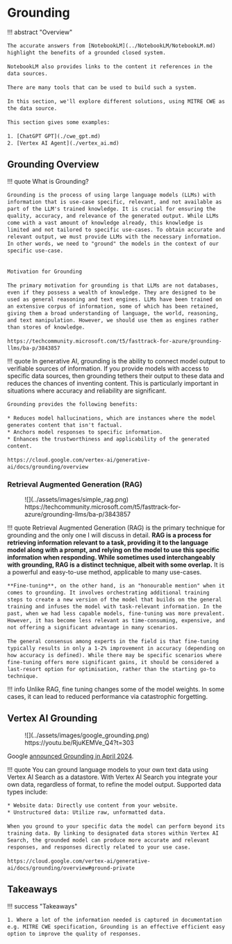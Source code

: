# Grounding


!!! abstract "Overview"

    The accurate answers from [NotebookLM](../NotebookLM/NotebookLM.md) highlight the benefits of a grounded closed system.
    
    NotebookLM also provides links to the content it references in the data sources.

    There are many tools that can be used to build such a system.

    In this section, we'll explore different solutions, using MITRE CWE as the data source.

    This section gives some examples:

    1. [ChatGPT GPT](./cwe_gpt.md)
    2. [Vertex AI Agent](./vertex_ai.md)


## Grounding Overview

!!! quote
    What is Grounding?

    Grounding is the process of using large language models (LLMs) with information that is use-case specific, relevant, and not available as part of the LLM's trained knowledge. It is crucial for ensuring the quality, accuracy, and relevance of the generated output. While LLMs come with a vast amount of knowledge already, this knowledge is limited and not tailored to specific use-cases. To obtain accurate and relevant output, we must provide LLMs with the necessary information. In other words, we need to "ground" the models in the context of our specific use-case.
 

    Motivation for Grounding

    The primary motivation for grounding is that LLMs are not databases, even if they possess a wealth of knowledge. They are designed to be used as general reasoning and text engines. LLMs have been trained on an extensive corpus of information, some of which has been retained, giving them a broad understanding of language, the world, reasoning, and text manipulation. However, we should use them as engines rather than stores of knowledge.

    https://techcommunity.microsoft.com/t5/fasttrack-for-azure/grounding-llms/ba-p/3843857


!!! quote
    In generative AI, grounding is the ability to connect model output to verifiable sources of information. If you provide models with access to specific data sources, then grounding tethers their output to these data and reduces the chances of inventing content. This is particularly important in situations where accuracy and reliability are significant.

    Grounding provides the following benefits:

    * Reduces model hallucinations, which are instances where the model generates content that isn't factual.
    * Anchors model responses to specific information.
    * Enhances the trustworthiness and applicability of the generated content.
    
    https://cloud.google.com/vertex-ai/generative-ai/docs/grounding/overview

### Retrieval Augmented Generation (RAG)
<figure markdown>
![](../assets/images/simple_rag.png)
https://techcommunity.microsoft.com/t5/fasttrack-for-azure/grounding-llms/ba-p/3843857
</figure>

!!! quote
    Retrieval Augmented Generation (RAG) is the primary technique for grounding and the only one I will discuss in detail. **RAG is a process for retrieving information relevant to a task, providing it to the language model along with a prompt, and relying on the model to use this specific information when responding. While sometimes used interchangeably with grounding, RAG is a distinct technique, albeit with some overlap.** It is a powerful and easy-to-use method, applicable to many use-cases.

    **Fine-tuning**, on the other hand, is an "honourable mention" when it comes to grounding. It involves orchestrating additional training steps to create a new version of the model that builds on the general training and infuses the model with task-relevant information. In the past, when we had less capable models, fine-tuning was more prevalent. However, it has become less relevant as time-consuming, expensive, and not offering a significant advantage in many scenarios.

    The general consensus among experts in the field is that fine-tuning typically results in only a 1-2% improvement in accuracy (depending on how accuracy is defined). While there may be specific scenarios where fine-tuning offers more significant gains, it should be considered a last-resort option for optimisation, rather than the starting go-to technique.

!!! info
    Unlike RAG, fine tuning changes some of the model weights. In some cases, it can lead to reduced performance via catastrophic forgetting. 

## Vertex AI Grounding

<figure markdown>
![](../assets/images/google_grounding.png)
https://youtu.be/RjuKEMVe_Q4?t=303
</figure>

Google [announced Grounding in April 2024](https://youtu.be/vax4Nl7frAo?t=1648).




!!! quote
    You can ground language models to your own text data using Vertex AI Search as a datastore. With Vertex AI Search you integrate your own data, regardless of format, to refine the model output. Supported data types include:

    * Website data: Directly use content from your website.
    * Unstructured data: Utilize raw, unformatted data.

    When you ground to your specific data the model can perform beyond its training data. By linking to designated data stores within Vertex AI Search, the grounded model can produce more accurate and relevant responses, and responses directly related to your use case.

    https://cloud.google.com/vertex-ai/generative-ai/docs/grounding/overview#ground-private


## Takeaways

!!! success "Takeaways" 

    1. Where a lot of the information needed is captured in documentation e.g. MITRE CWE specification, Grounding is an effective efficient easy option to improve the quality of responses.
